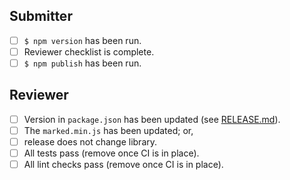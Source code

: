 ## Submitter

- [ ] `$ npm version` has been run.
- [ ] Reviewer checklist is complete.
- [ ] `$ npm publish` has been run.

## Reviewer

- [ ] Version in `package.json` has been updated (see [RELEASE.md](https://github.com/markedjs/marked/blob/master/RELEASE.md)).
- [ ] The `marked.min.js` has been updated; or,
- [ ] release does not change library.
- [ ] All tests pass (remove once CI is in place).
- [ ] All lint checks pass (remove once CI is in place).
